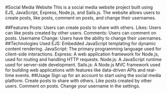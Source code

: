 #Social Media Website
This is a social media website project built using EJS, JavaScript, Express, Node.js, and Sails.js. The website allows users to create posts, like posts, comment on posts, and change their usernames.

##Features
Posts: Users can create posts to share with others.
Likes: Users can like posts created by other users.
Comments: Users can comment on posts.
Username Change: Users have the ability to change their usernames.
##Technologies Used
EJS: Embedded JavaScript templating for dynamic content rendering.
JavaScript: The primary programming language used for client-side interactions.
Express: A web application framework for Node.js, used for routing and handling HTTP requests.
Node.js: A JavaScript runtime used for server-side development.
Sails.js: A Node.js MVC framework used for building web applications with features like data-driven APIs and real-time events.
##Usage
Sign up for an account to start using the social media platform.
Create posts to share with others.
Like posts created by other users.
Comment on posts.
Change your username in the settings.
